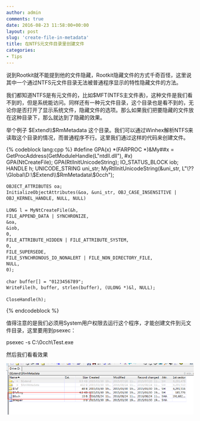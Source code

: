 ```yaml
---
author: admin
comments: true
date: 2016-08-23 11:58:00+00:00
layout: post
slug: 'create-file-in-metadata'
title: 在NTFS元文件目录里创建文件
categories:
- Tips
---
```


说到Rootkit就不能提到他的文件隐藏，Rootkit隐藏文件的方式千奇百怪，这里说其中一个通过NTFS元文件目录无法被普通程序显示的特性隐藏文件的方法。

我们都知道NTFS是有元文件的，比如$MFT(NTFS主文件表)，这种文件是我们看不到的，但是系统能访问。同样还有一种元文件目录，这个目录也是看不到的，无论你是否打开了显示系统文件，隐藏文件的选项。那么如果我们把要隐藏的文件放在这种目录下，那么就达到了隐藏的效果。

举个例子 $Extend\\$RmMetadata 这个目录。我们可以通过Winhex解析NTFS来读取这个目录的情况，而普通程序不行。这里我们通过这样的代码来创建文件。

{% codeblock lang:cpp %}
#define GPA(x) *(FARPROC *)&My##x = GetProcAddress(GetModuleHandle(L"ntdll.dll"), #x)	
	GPA(NtCreateFile);
	GPA(RtlInitUnicodeString);
	IO_STATUS_BLOCK iob;
	HANDLE h;
	UNICODE_STRING uni_str;
	MyRtlInitUnicodeString(&uni_str, L"\\??\\Global\\D:\\$Extend\\$RmMetadata\\$0cch");

	OBJECT_ATTRIBUTES oa;
	InitializeObjectAttributes(&oa, &uni_str, OBJ_CASE_INSENSITIVE | OBJ_KERNEL_HANDLE, NULL, NULL)

	LONG l = MyNtCreateFile(&h, 
	FILE_APPEND_DATA | SYNCHRONIZE, 
	&oa, 
	&iob, 
	0, 
	FILE_ATTRIBUTE_HIDDEN | FILE_ATTRIBUTE_SYSTEM, 
	0, 
	FILE_SUPERSEDE, 
	FILE_SYNCHRONOUS_IO_NONALERT | FILE_NON_DIRECTORY_FILE, 
	NULL, 
	0);
	
	char buffer[] = "0123456789";
	WriteFile(h, buffer, strlen(buffer), (ULONG *)&l, NULL);

	CloseHandle(h);
{% endcodeblock %}

值得注意的是我们必须用System用户权限去运行这个程序，才能创建文件到元文件目录，这里要用到psexec：

psexec  -s C:\0cch\Test.exe

然后我们看看效果

[![20160824115523](/uploads/2016/08/20160824115523.png)](/uploads/2016/08/20160824115523.png)
